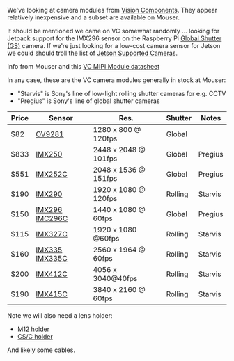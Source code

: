 We've looking at camera modules from [Vision Components](https://www.google.com/search?client=safari&rls=en&q=vision+components&ie=UTF-8&oe=UTF-8).  They appear relatively inexpensive and a subset are available on Mouser.

It should be mentioned we came on VC somewhat randomly ... looking for Jetpack support for the IMX296 sensor on the Raspberry Pi [Global Shutter (GS)](https://www.raspberrypi.com/documentation/accessories/camera.html) camera.   If we're just looking for a low-cost camera sensor for Jetson we could should troll the list of [Jetson Supported Cameras](https://developer.nvidia.com/embedded/jetson-partner-supported-cameras).

Info from Mouser and this [VC MIPI Module datasheet](https://www.mipi-modules.com/fileadmin/external/documentation/hardware/VC_MIPI_Camera_Module/index.html)

In any case, these are the VC camera modules generally in stock at Mouser:

- "Starvis" is Sony's line of low-light rolling shutter cameras for e.g. CCTV
- "Pregius" is Sony's line of global shutter cameras

| Price | Sensor | Res. | Shutter | Notes |
|-------|--------|------|---------|-------|
| $82 | [OV9281](https://www.mouser.com/ProductDetail/Vision-Components/MIPI-OV9281?qs=Znm5pLBrcALsMIfZR1kfbw%3D%3D) | 1280 x 800 @ 120fps | Global | |
| $833 | [IMX250](https://www.mouser.com/ProductDetail/Vision-Components/VC-MIPI-IMX250?qs=t7xnP681wgXFIrIX%252B2h6wQ%3D%3D) | 2448 x 2048 @ 101fps | Global |  Pregius |
| $551 | [IMX252C](https://www.mouser.com/ProductDetail/Vision-Components/VC-MIPI-IMX252C?qs=t7xnP681wgXs%252BjQMpPBb7Q%3D%3D) | 2048 x 1536 @ 151fps | Global | Pregius |
| $190 | [IMX290](https://www.mouser.com/ProductDetail/Vision-Components/MIPI-IMX290?qs=Znm5pLBrcAJt1hUiCw5TOw%3D%3D) | 1920 x 1080 @ 120fps | Rolling | Starvis |
| $150 | [IMX296](https://www.mouser.com/ProductDetail/Vision-Components/MIPI-IMX296?qs=Znm5pLBrcALfpja0UWCKMw%3D%3D) [IMC296C](https://www.mouser.com/ProductDetail/Vision-Components/MIPI-IMX296C?qs=Znm5pLBrcAJOFFaly5djSA%3D%3D) | 1440 x 1080 @ 60fps | Global | Pregius |
| $115 | [IMX327C](https://www.mouser.com/ProductDetail/Vision-Components/MIPI-IMX327C?qs=Znm5pLBrcAJpeYGEaC2%2FCQ%3D%3D) | 1920 x 1080 @60fps | Rolling | Starvis |
| $160 | [IMX335](https://www.mouser.com/ProductDetail/Vision-Components/VC-MIPI-IMX335?qs=t7xnP681wgW3%2FKOoKnRjcw%3D%3D) [IMX335C](https://www.mouser.com/ProductDetail/Vision-Components/VC-MIPI-IMX335C?qs=t7xnP681wgWTNtGcOob61Q%3D%3D) | 2560 x 1964 @ 60fps | Rolling | Starvis |
| $200 | [IMX412C](https://www.mouser.com/ProductDetail/Vision-Components/MIPI-IMX412C?qs=Znm5pLBrcALkFJPOGJOC0Q%3D%3D) | 4056 x 3040@40fps | Rolling | Starvis |
| $190 | [IMX415C](https://www.mouser.com/ProductDetail/Vision-Components/VC-MIPI-IMX415C?qs=t7xnP681wgXy0NWbUYQoyQ%3D%3D) | 3840 x 2160 @ 60fps| Rolling | Starvis |

Note we will also need a lens holder:

* [M12 holder](https://www.mouser.com/ProductDetail/Vision-Components/MIPI-LHLD12?qs=Znm5pLBrcAJI2%252BzumslyRA%3D%3D)
* [CS/C holder](https://www.mouser.com/ProductDetail/Vision-Components/MIPI-LHLDCM?qs=Znm5pLBrcAK0BV9ne6WpWQ%3D%3D)

And likely some cables.